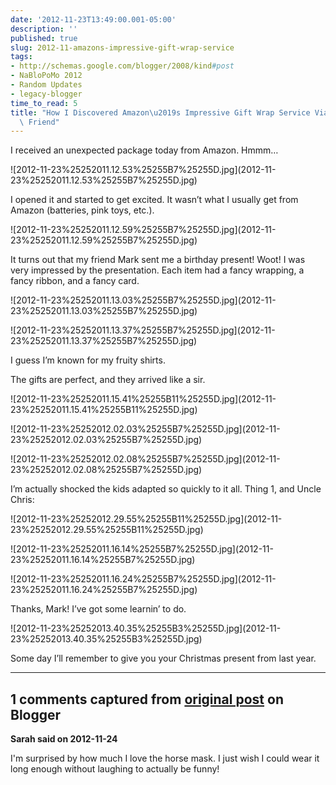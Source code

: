 ```yaml
---
date: '2012-11-23T13:49:00.001-05:00'
description: ''
published: true
slug: 2012-11-amazons-impressive-gift-wrap-service
tags:
- http://schemas.google.com/blogger/2008/kind#post
- NaBloPoMo 2012
- Random Updates
- legacy-blogger
time_to_read: 5
title: "How I Discovered Amazon\u2019s Impressive Gift Wrap Service Via a Generous\
  \ Friend"
---
```


<p>I received an unexpected package today from Amazon. Hmmm…</p>
<p>![2012-11-23%25252011.12.53%25255B7%25255D.jpg](2012-11-23%25252011.12.53%25255B7%25255D.jpg)</p>
<p>I opened it and started to get excited. It wasn’t what I usually get from Amazon (batteries, pink toys, etc.).</p>
<p>![2012-11-23%25252011.12.59%25255B7%25255D.jpg](2012-11-23%25252011.12.59%25255B7%25255D.jpg)</p>
<p>It turns out that my friend Mark sent me a birthday present! Woot! I was very impressed by the presentation. Each item had a fancy wrapping, a fancy ribbon, and a fancy card.</p>
<p>![2012-11-23%25252011.13.03%25255B7%25255D.jpg](2012-11-23%25252011.13.03%25255B7%25255D.jpg)</p>
<p>![2012-11-23%25252011.13.37%25255B7%25255D.jpg](2012-11-23%25252011.13.37%25255B7%25255D.jpg)</p>
<p>I guess I’m known for my fruity shirts. </p>
<p>The gifts are perfect, and they arrived like a sir.</p>
<p>![2012-11-23%25252011.15.41%25255B11%25255D.jpg](2012-11-23%25252011.15.41%25255B11%25255D.jpg)</p>
<p>![2012-11-23%25252012.02.03%25255B7%25255D.jpg](2012-11-23%25252012.02.03%25255B7%25255D.jpg)</p>
<p>![2012-11-23%25252012.02.08%25255B7%25255D.jpg](2012-11-23%25252012.02.08%25255B7%25255D.jpg)</p>
<p>I’m actually shocked the kids adapted so quickly to it all. Thing 1, and Uncle Chris:</p>
<p>![2012-11-23%25252012.29.55%25255B11%25255D.jpg](2012-11-23%25252012.29.55%25255B11%25255D.jpg)</p>
<p>![2012-11-23%25252011.16.14%25255B7%25255D.jpg](2012-11-23%25252011.16.14%25255B7%25255D.jpg)</p>
<p>![2012-11-23%25252011.16.24%25255B7%25255D.jpg](2012-11-23%25252011.16.24%25255B7%25255D.jpg)</p>
<p>Thanks, Mark! I’ve got some learnin’ to do.</p>
<p>![2012-11-23%25252013.40.35%25255B3%25255D.jpg](2012-11-23%25252013.40.35%25255B3%25255D.jpg)</p>  
<p>Some day I’ll remember to give you your Christmas present from last year.</p>

---

## 1 comments captured from [original post](https://blog.wassupy.com/2012/11/amazons-impressive-gift-wrap-service.html) on Blogger

**Sarah said on 2012-11-24**

I'm surprised by how much I love the horse mask.  I just wish I could wear it long enough without laughing to actually be funny!

